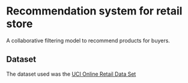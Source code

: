 # Recommendation system for retail store
A collaborative filtering model to recommend products for buyers.

## Dataset
The dataset used was the [UCI Online Retail Data Set](https://archive.ics.uci.edu/ml/datasets/Online+Retail)